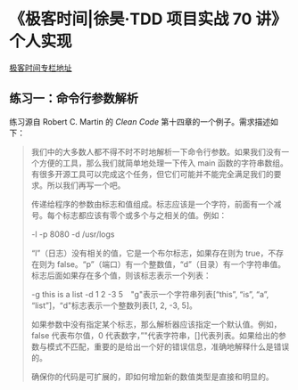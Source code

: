 # 《极客时间|徐昊·TDD 项目实战 70 讲》个人实现

[极客时间专栏地址](http://gk.link/a/11giR)

## 练习一：命令行参数解析
练习源自 Robert C. Martin 的 *Clean Code* 第十四章的一个例子。需求描述如下：
> 我们中的大多数人都不得不时不时地解析一下命令行参数。如果我们没有一个方便的工具，那么我们就简单地处理一下传入 main 函数的字符串数组。有很多开源工具可以完成这个任务，但它们可能并不能完全满足我们的要求。所以我们再写一个吧。　
 > 
> 传递给程序的参数由标志和值组成。标志应该是一个字符，前面有一个减号。每个标志都应该有零个或多个与之相关的值。例如：　
 > 
> -l -p 8080 -d /usr/logs　
 > 
> “l”（日志）没有相关的值，它是一个布尔标志，如果存在则为 true，不存在则为 false。“p”（端口）有一个整数值，“d”（目录）有一个字符串值。标志后面如果存在多个值，则该标志表示一个列表：　
 > 
> -g this is a list -d 1 2 -3 5　"g"表示一个字符串列表[“this”, “is”, “a”, “list”]，“d"标志表示一个整数列表[1, 2, -3, 5]。　
 > 
> 如果参数中没有指定某个标志，那么解析器应该指定一个默认值。例如，false 代表布尔值，0 代表数字，”"代表字符串，[]代表列表。如果给出的参数与模式不匹配，重要的是给出一个好的错误信息，准确地解释什么是错误的。　
 > 
> 确保你的代码是可扩展的，即如何增加新的数值类型是直接和明显的。
